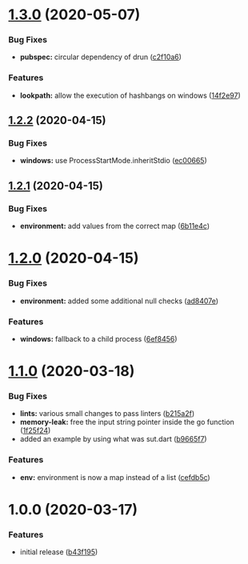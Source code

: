 # [1.3.0](https://github.com/brad-jones/dexecve/compare/v1.2.2...v1.3.0) (2020-05-07)


### Bug Fixes

* **pubspec:** circular dependency of drun ([c2f10a6](https://github.com/brad-jones/dexecve/commit/c2f10a697b10fe4eb727b6b02a9009c894a69b53))


### Features

* **lookpath:** allow the execution of hashbangs on windows ([14f2e97](https://github.com/brad-jones/dexecve/commit/14f2e97d7fc30a4b74054e1565a667a467ce7663))

## [1.2.2](https://github.com/brad-jones/dexecve/compare/v1.2.1...v1.2.2) (2020-04-15)


### Bug Fixes

* **windows:** use ProcessStartMode.inheritStdio ([ec00665](https://github.com/brad-jones/dexecve/commit/ec006658dcbe2388e3bd595e4524619d906d78a4))

## [1.2.1](https://github.com/brad-jones/dexecve/compare/v1.2.0...v1.2.1) (2020-04-15)


### Bug Fixes

* **environment:** add values from the correct map ([6b11e4c](https://github.com/brad-jones/dexecve/commit/6b11e4c4eedc59182c0c68bc022337ce28bf492f))

# [1.2.0](https://github.com/brad-jones/dexecve/compare/v1.1.0...v1.2.0) (2020-04-15)


### Bug Fixes

* **environment:** added some additional null checks ([ad8407e](https://github.com/brad-jones/dexecve/commit/ad8407edb5aae88dac9a472124f3e78550ddf417))


### Features

* **windows:** fallback to a child process ([6ef8456](https://github.com/brad-jones/dexecve/commit/6ef84569a0bec83966e5309925f91b8759855f39))

# [1.1.0](https://github.com/brad-jones/dexecve/compare/v1.0.0...v1.1.0) (2020-03-18)


### Bug Fixes

* **lints:** various small changes to pass linters ([b215a2f](https://github.com/brad-jones/dexecve/commit/b215a2f2e1d1f9f8c63fbb7f9dfbb708aae9d689))
* **memory-leak:** free the input string pointer inside the go function ([1f25f24](https://github.com/brad-jones/dexecve/commit/1f25f247b12510f5780f84d5e3215d357e9c1545))
* added an example by using what was sut.dart ([b9665f7](https://github.com/brad-jones/dexecve/commit/b9665f768f1e8d4360d1ac9615897de6bf7dd5a7))


### Features

* **env:** environment is now a map instead of a list ([cefdb5c](https://github.com/brad-jones/dexecve/commit/cefdb5c81bc87597b5b83bacaeb3efc32fd687e2))

# 1.0.0 (2020-03-17)


### Features

* initial release ([b43f195](https://github.com/brad-jones/dexecve/commit/b43f195ec5c610d09a3296f1a96f8679749f2d8c))
